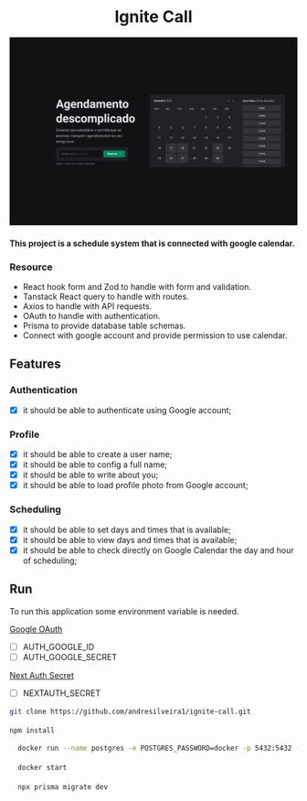<h1 align="center">Ignite Call</h1>

![preview](./.github/preview/preview.png)

#### This project is a schedule system that is connected with google calendar.

### Resource

- React hook form and Zod to handle with form and validation.
- Tanstack React query to handle with routes.
- Axios to handle with API requests.
- OAuth to handle with authentication.
- Prisma to provide database table schemas.
- Connect with google account and provide permission to use calendar.

## Features

### Authentication

- [x] it should be able to authenticate using Google account;

### Profile

- [x] it should be able to create a user name;
- [x] it should be able to config a full name;
- [x] it should be able to write about you;
- [x] it should be able to load profile photo from Google account;

### Scheduling

- [x] it should be able to set days and times that is available;
- [x] it should be able to view days and times that is available;
- [x] it should be able to check directly on Google Calendar the day and hour of scheduling;

## Run

<p>To run this application some environment variable is needed. </p>

[Google OAuth](https://developers.google.com/identity/protocols/oauth2)

- [ ] AUTH_GOOGLE_ID
- [ ] AUTH_GOOGLE_SECRET

[Next Auth Secret](https://next-auth.js.org/configuration/options#nextauth_secret)

- [ ] NEXTAUTH_SECRET

```bash
git clone https://github.com/andresilveira1/ignite-call.git

npm install
```

```bash
  docker run --name postgres -e POSTGRES_PASSWORD=docker -p 5432:5432 -d postgres
  
  docker start

  npx prisma migrate dev
```
